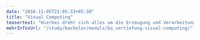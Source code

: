 ```yaml
---
date: "2016-11-05T21:05:33+05:30"
title: "Visual Computing"
teasertext: "Hierbei dreht sich alles um die Erzeugung und Verarbeitung visueller Informationen, sowohl in realen als auch computergenerierten Szenarien. Ziel der Vertiefung ist es den Studierenden eine fachlich fundierte, praktische, sowie theoretische Grundlage im Umgang mit audiovisuellen Medien zu geben."
mehrInfosUrl: "/study/bachelor/moduls/ba_vertiefung-visual-computing/"
---
```



<!--more-->




